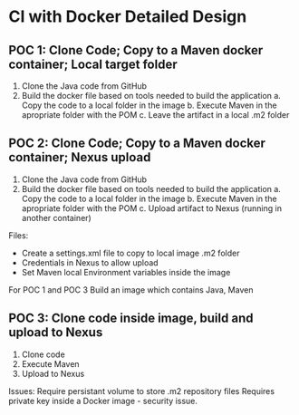 # CI with Docker Detailed Design
## POC 1: Clone Code; Copy to a Maven docker container; Local target folder
1. Clone the Java code from GitHub
2. Build the docker file based on tools needed to build the application
a. Copy the code to a local folder in the image
b. Execute Maven in the apropriate folder with the POM
c. Leave the artifact in a local .m2 folder

## POC 2: Clone Code; Copy to a Maven docker container; Nexus upload
1. Clone the Java code from GitHub
2. Build the docker file based on tools needed to build the application
a. Copy the code to a local folder in the image
b. Execute Maven in the apropriate folder with the POM
c. Upload artifact to Nexus (running in another container)

Files:
- Create a settings.xml file to copy to local image .m2 folder
- Credentials in Nexus to allow upload
- Set Maven local Environment variables inside the image

For POC 1 and POC 3
Build an image which contains Java, Maven

## POC 3: Clone code inside image, build and upload to Nexus
1. Clone code
2. Execute Maven
3. Upload to Nexus

Issues: 
Require persistant volume to store .m2 repository files
Requires private key inside a Docker image - security issue. 

 


